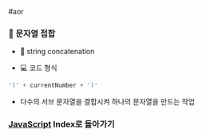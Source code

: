#aor
### 📌 문자열 접합

- 📖 string concatenation

- 💻 코드 형식
```js
'(' + currentNumber + ')'
```
- 다수의 서브 문자열을 결합시켜 하나의 문자열을 만드는 작업

### [JavaScript](../../../Dev-Index/JavaScript.md) Index로 돌아가기